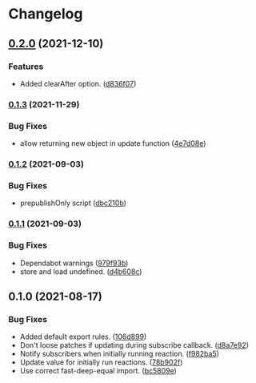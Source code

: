 # Changelog

## [0.2.0](https://www.github.com/schummar/schummar-state/compare/v0.1.3...v0.2.0) (2021-12-10)


### Features

* Added clearAfter option. ([d836f07](https://www.github.com/schummar/schummar-state/commit/d836f0795b841e9355e8ed3fd27073e41ce4d323))

### [0.1.3](https://www.github.com/schummar/schummar-state/compare/v0.1.2...v0.1.3) (2021-11-29)


### Bug Fixes

* allow returning new object in update function ([4e7d08e](https://www.github.com/schummar/schummar-state/commit/4e7d08ea7a60d23089992243aa0d740cc7b51361))

### [0.1.2](https://www.github.com/schummar/schummar-state/compare/v0.1.1...v0.1.2) (2021-09-03)


### Bug Fixes

* prepublishOnly script ([dbc210b](https://www.github.com/schummar/schummar-state/commit/dbc210b658a1874289cd35599a9d30b160639e87))

### [0.1.1](https://www.github.com/schummar/schummar-state/compare/v0.1.0...v0.1.1) (2021-09-03)


### Bug Fixes

* Dependabot warnings ([979f93b](https://www.github.com/schummar/schummar-state/commit/979f93bef55fc416d88958069a26c7e99a959cec))
* store and load undefined. ([d4b608c](https://www.github.com/schummar/schummar-state/commit/d4b608c7f33c59fb51b96cf37e087830c76a8da7))

## 0.1.0 (2021-08-17)


### Bug Fixes

* Added default export rules. ([106d899](https://www.github.com/schummar/schummar-state/commit/106d8996cd767d8e7654ba90d22f2351037cbe09))
* Don't loose patches if updating during subscribe callback. ([d8a7e92](https://www.github.com/schummar/schummar-state/commit/d8a7e92f668c4debf9127db033e150ba172e8b9b))
* Notify subscribers when initially running reaction. ([f982ba5](https://www.github.com/schummar/schummar-state/commit/f982ba59b358bb536c487358b15fa8c26c61c6d8))
* Update value for initially run reactions. ([78b902f](https://www.github.com/schummar/schummar-state/commit/78b902f09339a7e821ba5fbf9af6fc191142791c))
* Use correct fast-deep-equal import. ([bc5809e](https://www.github.com/schummar/schummar-state/commit/bc5809efdb4846efbc2168b8a177153f28c0fc7e))
